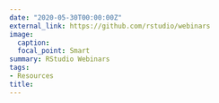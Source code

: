 ```yaml
---
date: "2020-05-30T00:00:00Z"
external_link: https://github.com/rstudio/webinars
image:
  caption: 
  focal_point: Smart
summary: RStudio Webinars
tags:
- Resources
title: 
---
```

